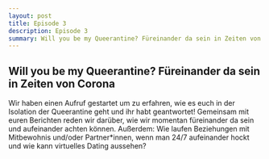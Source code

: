 ```yaml
---
layout: post
title: Episode 3
description: Episode 3
summary: Will you be my Queerantine? Füreinander da sein in Zeiten von Corona
---
```


## Will you be my Queerantine? Füreinander da sein in Zeiten von Corona

<script class="podigee-podcast-player" src="https://cdn.podigee.com/podcast-player/javascripts/podigee-podcast-player.js" data-configuration="https://thelesbiangaze.podigee.io/3-queerantine/embed?context=external"></script>

Wir haben einen Aufruf gestartet um zu erfahren, wie es euch in der Isolation der Queerantine geht und ihr habt geantwortet! Gemeinsam mit euren Berichten reden wir darüber, wie wir momentan füreinander da sein und aufeinander achten können. Außerdem: Wie laufen Beziehungen mit Mitbewohnis und/oder Partner\*innen, wenn man 24/7 aufeinander hockt und wie kann virtuelles Dating aussehen?